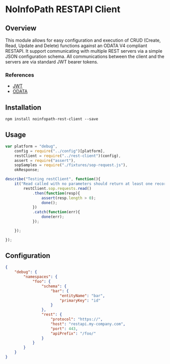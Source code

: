 # NoInfoPath RESTAPI Client

## Overview

This module allows for easy configuration and execution of CRUD (Create, Read, Update and Delete) functions
against an ODATA V4 compliant RESTAPI.  It support communicating with multiple REST servers via a
simple JSON configuration schema.  All communications between the client and the servers are via standard
JWT bearer tokens.

### References

- [JWT](http://jwt.io)
- [ODATA](http://www.odata.org/)

## Installation

```
npm install noinfopath-rest-client --save
```

## Usage

```js
var platform = "debug",
	config = require("../config")[platform],
	restClient = require("../rest-client")(config),
	assert = require("assert"),
	sopSamples = require("./fixtures/sop-request.js"),
	okResponse;

describe("Testing restClient", function(){
	it("Read called with no parameters should return at least one record.", function(done){
		restClient.sop.requests.read()
			.then(function(resp){
				assert(resp.length > 0);
				done();
			})
			.catch(function(err){
				done(err);
			});

	});

});

```
## Configuration

```json
{
	"debug": {
		"namespaces": {
			"foo": {
				"schema": {
					"bar": {
						"entityName": "bar",
						"primaryKey": "id"
					}
				},
				"rest": {
					"protocol": "https://",
					"host": "restapi.my-company.com",
					"port": 443,
					"apiPrefix": "/foo/"
				}
			}
		}
	}
}
```
